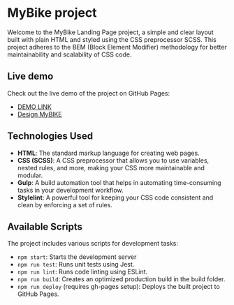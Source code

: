 # MyBike project

Welcome to the MyBike Landing Page project, a simple and clear layout built with plain HTML and styled using the CSS preprocessor SCSS. This project adheres to the BEM (Block Element Modifier) methodology for better maintainability and scalability of CSS code.

## Live demo
Check out the live demo of the project on GitHub Pages:
- [DEMO LINK](https://nirvacsh.github.io/base-landing/)
- [Design MyBIKE](https://www.figma.com/file/NZQAIydtHo5QkINyGLHNcq/BIKE-New-Version?node-id=0%3A1)
  
## Technologies Used

* **HTML**: The standard markup language for creating web pages.
* **CSS (SCSS)**: A CSS preprocessor that allows you to use variables, nested rules, and more, making your CSS more maintainable and modular.
* **Gulp**: A build automation tool that helps in automating time-consuming tasks in your development workflow.
* **Stylelint**: A powerful tool for keeping your CSS code consistent and clean by enforcing a set of rules.

## Available Scripts

The project includes various scripts for development tasks:
* `npm start`: Starts the development server
* `npm run test`: Runs unit tests using Jest.
* `npm run lint`: Runs code linting using ESLint.
* `npm run build`: Creates an optimized production build in the build folder.
* `npm run deploy` (requires gh-pages setup): Deploys the built project to GitHub Pages.
